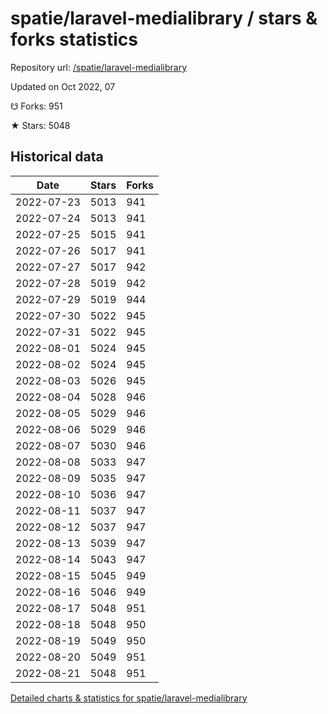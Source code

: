 # spatie/laravel-medialibrary / stars & forks statistics

Repository url: [/spatie/laravel-medialibrary](https://github.com/spatie/laravel-medialibrary)

Updated on Oct 2022, 07

☋ Forks: 951

★ Stars: 5048

## Historical data
| Date | Stars | Forks |
|------|-------|-------|
| 2022-07-23 | 5013 | 941 | 
| 2022-07-24 | 5013 | 941 | 
| 2022-07-25 | 5015 | 941 | 
| 2022-07-26 | 5017 | 941 | 
| 2022-07-27 | 5017 | 942 | 
| 2022-07-28 | 5019 | 942 | 
| 2022-07-29 | 5019 | 944 | 
| 2022-07-30 | 5022 | 945 | 
| 2022-07-31 | 5022 | 945 | 
| 2022-08-01 | 5024 | 945 | 
| 2022-08-02 | 5024 | 945 | 
| 2022-08-03 | 5026 | 945 | 
| 2022-08-04 | 5028 | 946 | 
| 2022-08-05 | 5029 | 946 | 
| 2022-08-06 | 5029 | 946 | 
| 2022-08-07 | 5030 | 946 | 
| 2022-08-08 | 5033 | 947 | 
| 2022-08-09 | 5035 | 947 | 
| 2022-08-10 | 5036 | 947 | 
| 2022-08-11 | 5037 | 947 | 
| 2022-08-12 | 5037 | 947 | 
| 2022-08-13 | 5039 | 947 | 
| 2022-08-14 | 5043 | 947 | 
| 2022-08-15 | 5045 | 949 | 
| 2022-08-16 | 5046 | 949 | 
| 2022-08-17 | 5048 | 951 | 
| 2022-08-18 | 5048 | 950 | 
| 2022-08-19 | 5049 | 950 | 
| 2022-08-20 | 5049 | 951 | 
| 2022-08-21 | 5048 | 951 | 


[Detailed charts & statistics for spatie/laravel-medialibrary](https://reviewgithub.com/rep/spatie/laravel-medialibrary)
